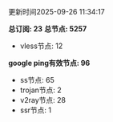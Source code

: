 更新时间2025-09-26 11:34:17

**总订阅: 23**
**总节点: 5257**
- vless节点: 12

**google ping有效节点: 96**
- ss节点: 65
- trojan节点: 2
- v2ray节点: 28
- ssr节点: 1
